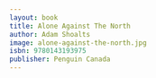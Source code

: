```yaml
---
layout: book
title: Alone Against The North
author: Adam Shoalts
image: alone-against-the-north.jpg
isbn: 9780143193975 
publisher: Penguin Canada
---
```

